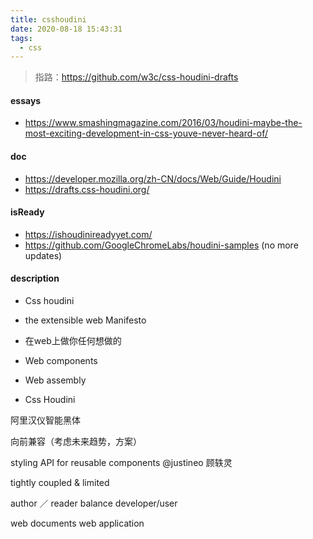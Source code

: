 ```yaml
---
title: csshoudini
date: 2020-08-18 15:43:31
tags:
  - css
---
```


> 指路：https://github.com/w3c/css-houdini-drafts

#### essays
- https://www.smashingmagazine.com/2016/03/houdini-maybe-the-most-exciting-development-in-css-youve-never-heard-of/
#### doc
- https://developer.mozilla.org/zh-CN/docs/Web/Guide/Houdini
- https://drafts.css-houdini.org/

#### isReady
- https://ishoudinireadyyet.com/
- https://github.com/GoogleChromeLabs/houdini-samples (no more updates)


#### description
- Css houdini
- the extensible web Manifesto
- 在web上做你任何想做的

- Web components
- Web assembly
- Css Houdini

阿里汉仪智能黑体

向前兼容（考虑未来趋势，方案）

styling API for reusable components
@justineo
顾轶灵

tightly coupled & limited

author ／ reader balance
developer/user

web documents
web application
